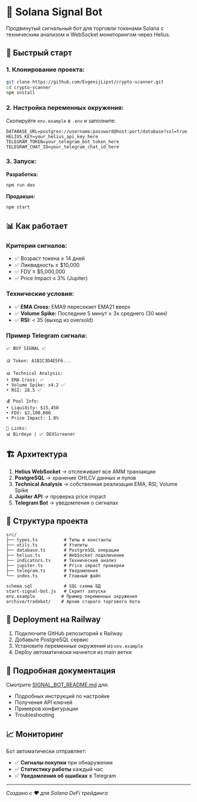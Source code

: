 # 🤖 Solana Signal Bot

Продвинутый сигнальный бот для торговли токенами Solana с техническим анализом и WebSocket мониторингом через Helius.

## 🚀 Быстрый старт

### 1. Клонирование проекта:

```bash
git clone https://github.com/EvgenijLipst/crypto-scanner.git
cd crypto-scanner
npm install
```

### 2. Настройка переменных окружения:

Скопируйте `env.example` в `.env` и заполните:

```env
DATABASE_URL=postgres://username:password@host:port/database?ssl=true
HELIUS_KEY=your_helius_api_key_here
TELEGRAM_TOKEN=your_telegram_bot_token_here
TELEGRAM_CHAT_ID=your_telegram_chat_id_here
```

### 3. Запуск:

**Разработка:**

```bash
npm run dev
```

**Продакшн:**

```bash
npm start
```

## 📊 Как работает

### **Критерии сигналов:**

- ✅ Возраст токена ≥ 14 дней
- ✅ Ликвидность ≥ $10,000
- ✅ FDV ≤ $5,000,000
- ✅ Price Impact ≤ 3% (Jupiter)

### **Технические условия:**

- ✅ **EMA Cross:** EMA9 пересекает EMA21 вверх
- ✅ **Volume Spike:** Последние 5 минут ≥ 3x среднего (30 мин)
- ✅ **RSI:** < 35 (выход из oversold)

### **Пример Telegram сигнала:**

```
📈 BUY SIGNAL 📈

🪙 Token: A1B2C3D4E5F6...

📊 Technical Analysis:
• EMA Cross: ✅
• Volume Spike: x4.2 ✅
• RSI: 28.5 ✅

💰 Pool Info:
• Liquidity: $15,450
• FDV: $2,100,000
• Price Impact: 1.8%

🔗 Links:
📊 Birdeye | 📈 DEXScreener
```

## 🏗️ Архитектура

1. **Helius WebSocket** → отслеживает все AMM транзакции
2. **PostgreSQL** → хранение OHLCV данных и пулов
3. **Technical Analysis** → собственная реализация EMA, RSI, Volume Spike
4. **Jupiter API** → проверка price impact
5. **Telegram Bot** → уведомления о сигналах

## 📁 Структура проекта

```
src/
├── types.ts          # Типы и константы
├── utils.ts          # Утилиты
├── database.ts       # PostgreSQL операции
├── helius.ts         # WebSocket подключение
├── indicators.ts     # Технический анализ
├── jupiter.ts        # Price impact проверки
├── telegram.ts       # Уведомления
└── index.ts          # Главный файл

schema.sql            # SQL схема БД
start-signal-bot.js   # Скрипт запуска
env.example          # Пример переменных окружения
archive/tradebot/    # Архив старого торгового бота
```

## 🔄 Deployment на Railway

1. Подключите GitHub репозиторий к Railway
2. Добавьте PostgreSQL сервис
3. Установите переменные окружения из `env.example`
4. Deploy автоматически начнется из main ветки

## 📖 Подробная документация

Смотрите [SIGNAL_BOT_README.md](./SIGNAL_BOT_README.md) для:

- Подробных инструкций по настройке
- Получения API ключей
- Примеров конфигурации
- Troubleshooting

## 📈 Мониторинг

Бот автоматически отправляет:

- ✅ **Сигналы покупки** при обнаружении
- ✅ **Статистику работы** каждый час
- ✅ **Уведомления об ошибках** в Telegram

---

_Создано с ❤️ для Solana DeFi трейдинга_
